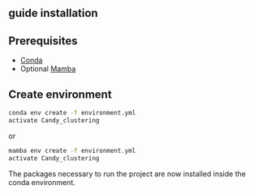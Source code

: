 ## guide installation

## Prerequisites

- [Conda](https://docs.conda.io/projects/conda/en/latest/user-guide/install/download.html)
- Optional [Mamba](https://mamba.readthedocs.io/en/latest/)

## Create environment

```bash
conda env create -f environment.yml
activate Candy_clustering
```

or 

```bash
mamba env create -f environment.yml
activate Candy_clustering
```

The packages necessary to run the project are now installed inside the conda environment.
